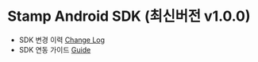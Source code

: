 # Stamp Android SDK (최신버전 v1.0.0)

- SDK 변경 이력 [Change Log](https://github.com/adbcsdk/StampSDK/wiki/StampSDK-Android-Guide](https://github.com/adbcsdk/StampSDK/wiki/StampSDK-%EB%B3%80%EA%B2%BD-%EC%9D%B4%EB%A0%A5))
- SDK 연동 가이드 [Guide](https://github.com/adbcsdk/StampSDK/wiki/StampSDK-Android-Guide)
